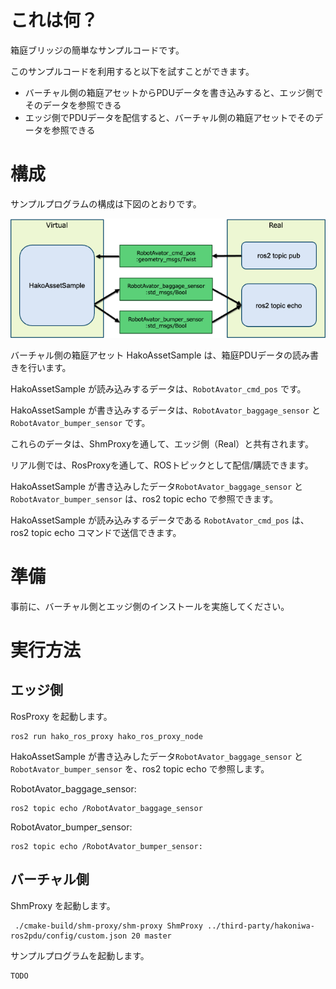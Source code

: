 # これは何？

箱庭ブリッジの簡単なサンプルコードです。

このサンプルコードを利用すると以下を試すことができます。

* バーチャル側の箱庭アセットからPDUデータを書き込みすると、エッジ側でそのデータを参照できる
* エッジ側でPDUデータを配信すると、バーチャル側の箱庭アセットでそのデータを参照できる

# 構成

サンプルプログラムの構成は下図のとおりです。

![example](../images/example.png)

バーチャル側の箱庭アセット HakoAssetSample は、箱庭PDUデータの読み書きを行います。

HakoAssetSample が読み込みするデータは、`RobotAvator_cmd_pos` です。

HakoAssetSample が書き込みするデータは、`RobotAvator_baggage_sensor` と `RobotAvator_bumper_sensor` です。

これらのデータは、ShmProxyを通して、エッジ側（Real）と共有されます。

リアル側では、RosProxyを通して、ROSトピックとして配信/購読できます。

HakoAssetSample が書き込みしたデータ`RobotAvator_baggage_sensor` と `RobotAvator_bumper_sensor` は、ros2 topic echo で参照できます。


HakoAssetSample が読み込みするデータである `RobotAvator_cmd_pos` は、ros2 topic echo コマンドで送信できます。


# 準備

事前に、バーチャル側とエッジ側のインストールを実施してください。

# 実行方法


## エッジ側

RosProxy を起動します。

```
ros2 run hako_ros_proxy hako_ros_proxy_node 
```

HakoAssetSample が書き込みしたデータ`RobotAvator_baggage_sensor` と `RobotAvator_bumper_sensor` を、ros2 topic echo で参照します。

RobotAvator_baggage_sensor:
```
ros2 topic echo /RobotAvator_baggage_sensor
```

RobotAvator_bumper_sensor:
```
ros2 topic echo /RobotAvator_bumper_sensor:
```

## バーチャル側

ShmProxy を起動します。

```
 ./cmake-build/shm-proxy/shm-proxy ShmProxy ../third-party/hakoniwa-ros2pdu/config/custom.json 20 master
```

サンプルプログラムを起動します。

```
TODO
```

